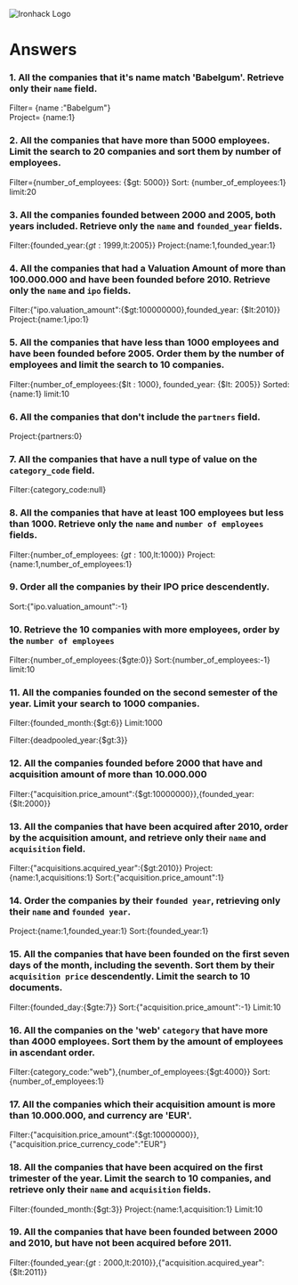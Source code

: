 ![Ironhack Logo](https://i.imgur.com/1QgrNNw.png)

# Answers

### 1. All the companies that it's name match 'Babelgum'. Retrieve only their `name` field.

Filter= {name :"Babelgum"}  
Project= {name:1}

### 2. All the companies that have more than 5000 employees. Limit the search to 20 companies and sort them by **number of employees**.

Filter={number_of_employees: {$gt: 5000}}
Sort: {number_of_employees:1}
limit:20
### 3. All the companies founded between 2000 and 2005, both years included. Retrieve only the `name` and `founded_year` fields.

Filter:{founded_year:{$gt:1999,$lt:2005}}
Project:{name:1,founded_year:1}

### 4. All the companies that had a Valuation Amount of more than 100.000.000 and have been founded before 2010. Retrieve only the `name` and `ipo` fields.
Filter:{"ipo.valuation_amount":{$gt:100000000},founded_year: {$lt:2010}}
Project:{name:1,ipo:1}


### 5. All the companies that have less than 1000 employees and have been founded before 2005. Order them by the number of employees and limit the search to 10 companies.

Filter:{number_of_employees:{$lt : 1000}, founded_year: {$lt: 2005}}
Sorted:{name:1}
limit:10


### 6. All the companies that don't include the `partners` field.

Project:{partners:0}

### 7. All the companies that have a null type of value on the `category_code` field.

Filter:{category_code:null}

### 8. All the companies that have at least 100 employees but less than 1000. Retrieve only the `name` and `number of employees` fields.
Filter:{number_of_employees: {$gt:100,$lt:1000}}
Project:{name:1,number_of_employees:1}


### 9. Order all the companies by their IPO price descendently.

Sort:{"ipo.valuation_amount":-1}

### 10. Retrieve the 10 companies with more employees, order by the `number of employees`

Filter:{number_of_employees:{$gte:0}}
Sort:{number_of_employees:-1}
limit:10

### 11. All the companies founded on the second semester of the year. Limit your search to 1000 companies.

Filter:{founded_month:{$gt:6}}
Limit:1000

<!-- ### 12. All the companies that have been 'deadpooled' after the third year. -->

Filter:{deadpooled_year:{$gt:3}}

### 12. All the companies founded before 2000 that have and acquisition amount of more than 10.000.000

Filter:{"acquisition.price_amount":{$gt:10000000}},{founded_year:{$lt:2000}}


### 13. All the companies that have been acquired after 2010, order by the acquisition amount, and retrieve only their `name` and `acquisition` field.

Filter:{"acquisitions.acquired_year":{$gt:2010}}
Project:{name:1,acquisitions:1}
Sort:{"acquisition.price_amount":1}


### 14. Order the companies by their `founded year`, retrieving only their `name` and `founded year`.

Project:{name:1,founded_year:1}
Sort:{founded_year:1}

### 15. All the companies that have been founded on the first seven days of the month, including the seventh. Sort them by their `acquisition price` descendently. Limit the search to 10 documents.

Filter:{founded_day:{$gte:7}}
Sort:{"acquisition.price_amount":-1}
Limit:10

### 16. All the companies on the 'web' `category` that have more than 4000 employees. Sort them by the amount of employees in ascendant order.

Filter:{category_code:"web"},{number_of_employees:{$gt:4000}}
Sort:{number_of_employees:1}

### 17. All the companies which their acquisition amount is more than 10.000.000, and currency are 'EUR'.

Filter:{"acquisition.price_amount":{$gt:10000000}},{"acquisition.price_currency_code":"EUR"}

### 18. All the companies that have been acquired on the first trimester of the year. Limit the search to 10 companies, and retrieve only their `name` and `acquisition` fields.

Filter:{founded_month:{$gt:3}}
Project:{name:1,acquisition:1}
Limit:10

### 19. All the companies that have been founded between 2000 and 2010, but have not been acquired before 2011.

Filter:{founded_year:{$gt:2000,$lt:2010}},{"acquisition.acquired_year":{$lt:2011}}
